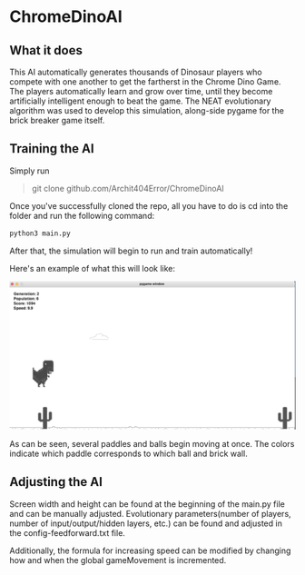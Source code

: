 # ChromeDinoAI
## What it does
This AI automatically generates thousands of Dinosaur players who compete with one another to get the fartherst in the Chrome Dino Game. The players automatically learn and grow over time, until they become artificially intelligent enough to beat the game. The NEAT evolutionary algorithm was used to develop this simulation, along-side pygame for the brick breaker game itself.

## Training the AI
Simply run 
> git clone github.com/Archit404Error/ChromeDinoAI

Once you've successfully cloned the repo, all you have to do is cd into the folder and run the following command:
```python
python3 main.py
```

After that, the simulation will begin to run and train automatically!

Here's an example of what this will look like:

<img src = dinotraining.png>

As can be seen, several paddles and balls begin moving at once. The colors indicate which paddle corresponds to which ball and brick wall.

## Adjusting the AI
Screen width and height can be found at the beginning of the main.py file and can be manually adjusted. Evolutionary parameters(number of players, number of input/output/hidden layers, etc.) can be found and adjusted in the config-feedforward.txt file.

Additionally, the formula for increasing speed can be modified by changing how and when the global gameMovement is incremented.

